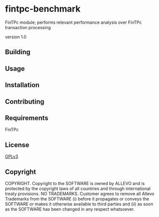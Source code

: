 # fintpc-benchmark
FinTPc module; performs relevant performance analysis over FinTPc transaction processing

version 1.0

Building
-----


Usage
-----


Installation
-----


Contributing
-----


Requirements
------------
FinTPc

License
-----
[GPLv3](http://www.gnu.org/licenses/gpl-3.0.html)

Copyright
-----
COPYRIGHT.  Copyright to the SOFTWARE is owned by ALLEVO and is protected by the copyright laws of all countries and through international treaty provisions. 
NO TRADEMARKS.  Customer agrees to remove all Allevo Trademarks from the SOFTWARE (i) before it propagates or conveys the SOFTWARE or makes it otherwise available to third parties and (ii) as soon as the SOFTWARE has been changed in any respect whatsoever. 
